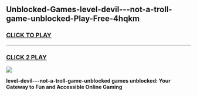
## Unblocked-Games-level-devil---not-a-troll-game-unblocked-Play-Free-4hqkm
<h3>
<a href="https://premium76.site?title=level-devil---not-a-troll-game-unblocked&ref=20A">CLICK TO PLAY</a></h3>
<hr>

<h3>
<a href="https://premium76.site?title=level-devil---not-a-troll-game-unblocked&ref=20A">CLICK 2 PLAY</a>
  
</h3>

<a href="https://premium76.site?title=level-devil---not-a-troll-game-unblocked&ref=20A"><img src="https://clearcache.store/games.png"></a>


**level-devil---not-a-troll-game-unblocked games unblocked: Your Gateway to Fun and Accessible Online Gaming**
